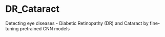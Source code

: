 # DR_Cataract
Detecting eye diseases - Diabetic Retinopathy (DR) and Cataract by fine-tuning pretrained CNN models 
